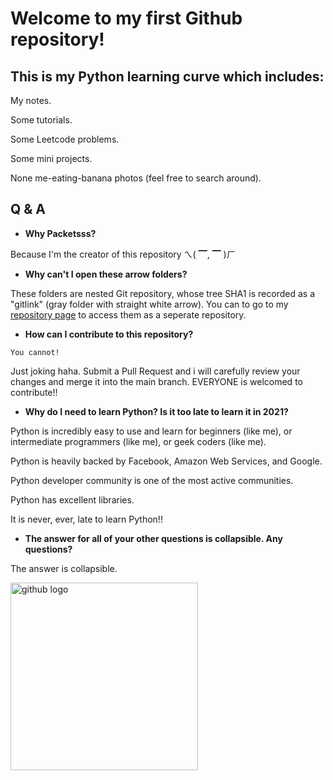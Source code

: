 # Welcome to my first Github repository!
## This is my Python learning curve which includes:
My notes.

Some tutorials.

Some Leetcode problems.

Some mini projects.

None me-eating-banana photos (feel free to search around).
## Q & A
- **Why Packetsss?**

Because I'm the creator of this repository ㄟ( ▔, ▔ )ㄏ

- **Why can't I open these arrow folders?**

These folders are nested Git repository, whose tree SHA1 is recorded as a "gitlink" (gray folder with straight white arrow). You can to go to my [repository page](https://github.com/packetsss?tab=repositories) to access them as a seperate repository.
- **How can I contribute to this repository?**

`You cannot!`

Just joking haha. Submit a Pull Request and i will carefully review your changes and merge it into the main branch. EVERYONE is welcomed to contribute!!
- **Why do I need to learn Python? Is it too late to learn it in 2021?**


Python is incredibly easy to use and learn for beginners (like me), or intermediate programmers (like me), or geek coders (like me).

Python is heavily backed by Facebook, Amazon Web Services, and Google.

Python developer community is one of the most active communities.

Python has excellent libraries.

It is never, ever, late to learn Python!!

- **The answer for all of your other questions is collapsible. Any questions?**

The answer is collapsible.


[<img src="https://i.redd.it/xabtzssplot41.jpg" alt="github logo" width="300">](https://github.com/packetsss)
